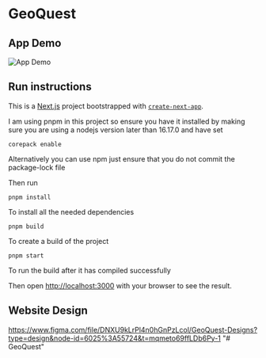 # GeoQuest

## App Demo
![App Demo](https://github.com/GitCheckoutAngelo/GeoQuest/blob/main/public/geoquest.gif)

## Run instructions

This is a [Next.js](https://nextjs.org/) project bootstrapped with [`create-next-app`](https://github.com/vercel/next.js/tree/canary/packages/create-next-app).

I am using pnpm in this project so ensure you have it installed by making sure you are using a nodejs version later than 16.17.0 and have set

```
corepack enable
```

Alternatively you can use npm just ensure that you do not commit the package-lock file

Then run

```
pnpm install
```

To install all the needed dependencies

```
pnpm build
```

To create a build of the project

```
pnpm start
```

To run the build after it has compiled successfully

Then open [http://localhost:3000](http://localhost:3000) with your browser to see the result.

## Website Design

https://www.figma.com/file/DNXU9kLrPl4n0hGnPzLcol/GeoQuest-Designs?type=design&node-id=6025%3A55724&t=mqmeto69ffLDb6Py-1
"# GeoQuest" 
